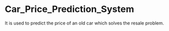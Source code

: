 # Car_Price_Prediction_System
It is used to predict the price of an old car which solves the resale problem.
